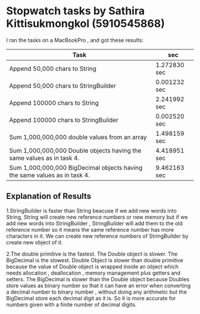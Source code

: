 
# Stopwatch tasks by Sathira Kittisukmongkol (5910545868)


I ran the tasks on a MacBookPro , and got these results:

Task 							| sec
--------------------------------------------------------|-----
Append 50,000 chars to String 				| 1.272830 sec
Append 50,000 chars to StringBuilder 			| 0.001232 sec
Append 100000 chars to String 				| 2.241992 sec
Append 100000 chars to StringBuilder			| 0.002520 sec
Sum 1,000,000,000 double values from an array 		| 1.498159 sec
Sum 1,000,000,000 Double objects having the same values as in task 4.		| 4.418951 sec
Sum 1,000,000,000 BigDecimal objects having the same values as in task 4.  	| 9.462163 sec


## Explanation of Results
1.StringBuilder is faster than String beacuse if we add new words into String, String  will create new reference numbers or new memory but if we add new words into StringBuilder , StringBuilder will add them to the old reference number so it means the same reference number has more characters in it. We can create new reference numbers of StringBuilder by create new object of it.

2.The double primitive is the fastest. The Double object is slower. The BigDecimal is the slowest. Double Object is slower than double primitive because the value of Double object is wrapped inside an object which needs allocation , deallocation , memory management plus getters and setters. The BigDecimal is slower than the Double object because Doubles store values as binary number so that it can have an error when converting a decimal number to binary number , without doing any arithmetic but the BigDecimal store each decimal digit as it is. So it is more accurate for numbers given with a finite number of decimal digits.

